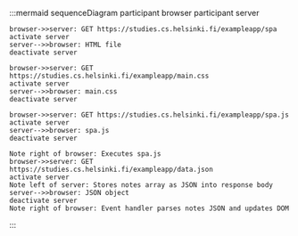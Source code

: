 :::mermaid
sequenceDiagram
    participant browser
    participant server

    browser->>server: GET https://studies.cs.helsinki.fi/exampleapp/spa
    activate server
    server-->>browser: HTML file
    deactivate server
    
    browser->>server: GET https://studies.cs.helsinki.fi/exampleapp/main.css
    activate server
    server-->>browser: main.css
    deactivate server

    browser->>server: GET https://studies.cs.helsinki.fi/exampleapp/spa.js
    activate server
    server-->>browser: spa.js
    deactivate server

    Note right of browser: Executes spa.js
    browser->>server: GET https://studies.cs.helsinki.fi/exampleapp/data.json
    activate server
    Note left of server: Stores notes array as JSON into response body
    server-->>browser: JSON object
    deactivate server
    Note right of browser: Event handler parses notes JSON and updates DOM
:::